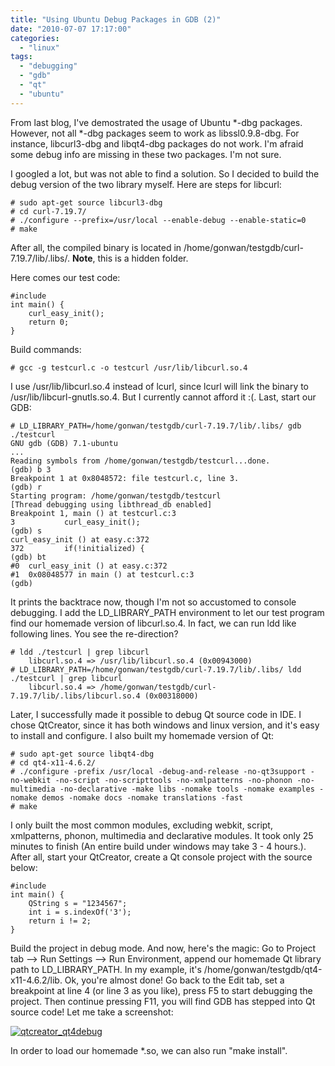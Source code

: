 ```yaml
---
title: "Using Ubuntu Debug Packages in GDB (2)"
date: "2010-07-07 17:17:00"
categories: 
  - "linux"
tags: 
  - "debugging"
  - "gdb"
  - "qt"
  - "ubuntu"
---
```


From last blog, I've demostrated the usage of Ubuntu \*-dbg packages. However, not all \*-dbg packages seem to work as libssl0.9.8-dbg. For instance, libcurl3-dbg and libqt4-dbg packages do not work. I'm afraid some debug info are missing in these two packages. I'm not sure.

I googled a lot, but was not able to find a solution. So I decided to build the debug version of the two library myself. Here are steps for libcurl:

```
# sudo apt-get source libcurl3-dbg
# cd curl-7.19.7/
# ./configure --prefix=/usr/local --enable-debug --enable-static=0
# make
```

After all, the compiled binary is located in /home/gonwan/testgdb/curl-7.19.7/lib/.libs/. **Note**, this is a hidden folder.

Here comes our test code:

```
#include 
int main() {
    curl_easy_init();
    return 0;
}
```

Build commands:

```
# gcc -g testcurl.c -o testcurl /usr/lib/libcurl.so.4
```

I use /usr/lib/libcurl.so.4 instead of lcurl, since lcurl will link the binary to /usr/lib/libcurl-gnutls.so.4. But I currently cannot afford it :(. Last, start our GDB:

```
# LD_LIBRARY_PATH=/home/gonwan/testgdb/curl-7.19.7/lib/.libs/ gdb ./testcurl
GNU gdb (GDB) 7.1-ubuntu
...
Reading symbols from /home/gonwan/testgdb/testcurl...done.
(gdb) b 3
Breakpoint 1 at 0x8048572: file testcurl.c, line 3.
(gdb) r
Starting program: /home/gonwan/testgdb/testcurl
[Thread debugging using libthread_db enabled]
Breakpoint 1, main () at testcurl.c:3
3           curl_easy_init();
(gdb) s
curl_easy_init () at easy.c:372
372         if(!initialized) {
(gdb) bt
#0  curl_easy_init () at easy.c:372
#1  0x08048577 in main () at testcurl.c:3
(gdb)
```

It prints the backtrace now, though I'm not so accustomed to console debugging. I add the LD\_LIBRARY\_PATH environment to let our test program find our homemade version of libcurl.so.4. In fact, we can run ldd like following lines. You see the re-direction?

```
# ldd ./testcurl | grep libcurl
    libcurl.so.4 => /usr/lib/libcurl.so.4 (0x00943000)
# LD_LIBRARY_PATH=/home/gonwan/testgdb/curl-7.19.7/lib/.libs/ ldd ./testcurl | grep libcurl
    libcurl.so.4 => /home/gonwan/testgdb/curl-7.19.7/lib/.libs/libcurl.so.4 (0x00318000)
```

Later, I successfully made it possible to debug Qt source code in IDE. I chose QtCreator, since it has both windows and linux version, and it's easy to install and configure. I also built my homemade version of Qt:

```
# sudo apt-get source libqt4-dbg
# cd qt4-x11-4.6.2/
# ./configure -prefix /usr/local -debug-and-release -no-qt3support -no-webkit -no-script -no-scripttools -no-xmlpatterns -no-phonon -no-multimedia -no-declarative -make libs -nomake tools -nomake examples -nomake demos -nomake docs -nomake translations -fast
# make
```

I only built the most common modules, excluding webkit, script, xmlpatterns, phonon, multimedia and declarative modules. It took only 25 minutes to finish (An entire build under windows may take 3 - 4 hours.). After all, start your QtCreator, create a Qt console project with the source below:

```
#include 
int main() {
    QString s = "1234567";
    int i = s.indexOf('3');
    return i != 2;
}
```

Build the project in debug mode. And now, here's the magic: Go to Project tab --> Run Settings --> Run Environment, append our homemade Qt library path to LD\_LIBRARY\_PATH. In my example, it's /home/gonwan/testgdb/qt4-x11-4.6.2/lib. Ok, you're almost done! Go back to the Edit tab, set a breakpoint at line 4 (or line 3 as you like), press F5 to start debugging the project. Then continue pressing F11, you will find GDB has stepped into Qt source code! Let me take a screenshot:

[![qtcreator_qt4debug](images/4771327153_243000e8de_z.jpg)](http://www.flickr.com/photos/gonwan1985/4771327153 "qtcreator_qt4debug by Binhao Qian, on Flickr")

In order to load our homemade \*.so, we can also run "make install".
